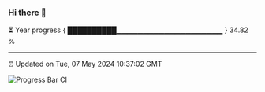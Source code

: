 ### Hi there 👋

⏳ Year progress { ██████████▁▁▁▁▁▁▁▁▁▁▁▁▁▁▁▁▁▁▁▁ } 34.82 %

---

⏰ Updated on Tue, 07 May 2024 10:37:02 GMT

![Progress Bar CI](https://github.com/IshwaranRudhara/GIT-ACTION/workflows/Progress%20Bar%20CI/badge.svg)
